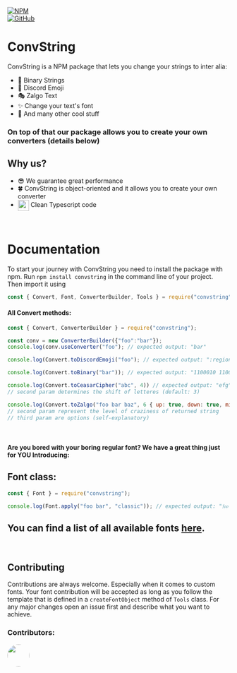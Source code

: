 [![NPM](https://nodei.co/npm/convstring.png?compact=true)](https://npmjs.org/package/convstring)
</br>
[![GitHub](https://img.shields.io/badge/Github-Link-lightgrey/endpoint?logo=github)](https://github.com/TeloiDev/convstring)

# ConvString

ConvString is a NPM package that lets you change your strings to inter alia:

- 🤖 Binary Strings
- 👥 Discord Emoji
- 🎭 Zalgo Text
- ✨ Change your text's font
- 🌺 And many other cool stuff

### On top of that our package allows you to create your own converters (details below)

## Why us?

- 😎 We guarantee great performance
- 🍀 ConvString is object-oriented and it allows you to create your own converter
- <img src="https://www.vectorlogo.zone/logos/typescriptlang/typescriptlang-icon.svg" align="center" width="25"> Clean Typescript code

<br/>

# Documentation

To start your journey with ConvString you need to install the package with npm.
Run `npm install convstring` in the command line of your project. Then import it using

```js
const { Convert, Font, ConverterBuilder, Tools } = require("convstring");
```

#### All Convert methods:

```js
const { Convert, ConverterBuilder } = require("convstring");

const conv = new ConverterBuilder({"foo":"bar"});
console.log(conv.useConverter("foo"); // expected output: "bar"

console.log(Convert.toDiscordEmoji("foo"); // expected output: ":regional_indicator_f: :regional_indicator_o: :regional_indicator_o:"

console.log(Convert.toBinary("bar")); // expected output: "1100010 1100001 1110010"

console.log(Convert.toCeasarCipher("abc", 4)) // expected output: "efg"
// second param determines the shift of letteres (default: 3)

console.log(Convert.toZalgo("foo bar baz", 6 { up: true, down: true, middle: true })); // Expected output: "foo bar baz" with glitching chars
// second param represent the level of craziness of returned string
// third param are options (self-explanatory)
```

<br/>

#### Are you bored with your boring regular font? We have a great thing just for YOU Introducing:

## Font class:

```js
const { Font } = require("convstring");

console.log(Font.apply("foo bar", "classic")); // expected output: "𝔣𝔬𝔬 𝔟𝔞𝔯"
```

## You can find a list of all available fonts [here](https://github.com/TeloiDev/convstring/blob/master/FONTS.md).

<br/>

## Contributing

Contributions are always welcome. Especially when it comes to custom fonts. Your font contribution will be accepted as long as you follow the template that is defined in a `createFontObject` method of `Tools` class. For any major changes open an issue first and describe what you want to achieve.

### Contributors:

[<img src="https://avatars.githubusercontent.com/u/72653148?s=400&u=1a38768d42fa92337fc84c36bdc156dd10438ee9&v=4" width="50" align="center" style="border-radius:50%"/>](https://github.com/TeloiDev)
